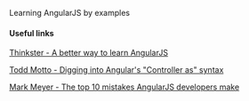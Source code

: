 Learning AngularJS by examples

#### Useful links
[Thinkster - A better way to learn AngularJS](https://thinkster.io/a-better-way-to-learn-angularjs)

[Todd Motto - Digging into Angular's "Controller as" syntax](https://toddmotto.com/digging-into-angulars-controller-as-syntax/)

[Mark Meyer - The top 10 mistakes AngularJS developers make](https://www.airpair.com/angularjs/posts/top-10-mistakes-angularjs-developers-make)
